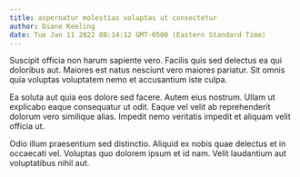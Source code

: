 ```yaml
---
title: aspernatur molestias voluptas ut consectetur
author: Diane Keeling
date: Tue Jan 11 2022 08:14:12 GMT-0500 (Eastern Standard Time)
---
```

Suscipit officia non harum sapiente vero. Facilis quis sed delectus ea qui doloribus aut. Maiores est natus nesciunt vero maiores pariatur. Sit omnis quia voluptas voluptatem nemo et accusantium iste culpa.

 Ea soluta aut quia eos dolore sed facere. Autem eius nostrum. Ullam ut explicabo eaque consequatur ut odit. Eaque vel velit ab reprehenderit dolorum vero similique alias. Impedit nemo veritatis impedit et aliquam velit officia ut.

 Odio illum praesentium sed distinctio. Aliquid ex nobis quae delectus et in occaecati vel. Voluptas quo dolorem ipsum et id nam. Velit laudantium aut voluptatibus nihil aut.